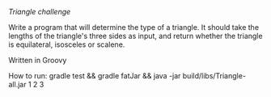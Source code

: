 *Triangle challenge*

Write a program that will determine the type of a triangle. It should take
the lengths of the triangle's three sides as input, and return whether the
triangle is equilateral, isosceles or scalene.

Written in Groovy

How to run:
gradle test && gradle fatJar && java -jar build/libs/Triangle-all.jar 1 2 3